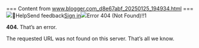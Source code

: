 === Content from www.blogger.com_d8e67abf_20250125_194934.html ===
[![](https://www.blogger.com/img/logo_blogger_40px.png)](/?hl=en&tab=jj "Blogger")HelpSend feedback[Sign in](https://accounts.google.com/ServiceLogin?passive=1209600&continue=https://www.blogger.com/comment/fullpage/post/30557436/115190809697529918&followup=https://www.blogger.com/comment/fullpage/post/30557436/115190809697529918&ec=GAZAHg)[![](https://www.blogger.com/img/logo_blogger_40px.png)](/?hl=en&tab=jj "Blogger")Error 404 (Not Found)!!1

**404.** That’s an error.

The requested URL was not found on this server. That’s all we know.


